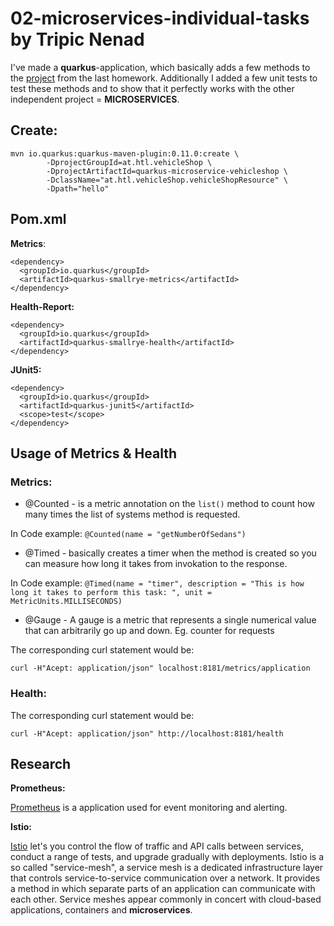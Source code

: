 ﻿# 02-microservices-individual-tasks by Tripic Nenad
I've made a **quarkus**-application, which basically adds a few methods to the [project](https://github.com/1920-5bhif-nvs/01-assignment-quarkus-jpa-TripicNenad) from the last homework. Additionally I added a few unit tests to test these methods and to show that it perfectly works with the other independent project = **MICROSERVICES**.

## Create:

```
mvn io.quarkus:quarkus-maven-plugin:0.11.0:create \
        -DprojectGroupId=at.htl.vehicleShop \
        -DprojectArtifactId=quarkus-microservice-vehicleshop \
        -DclassName="at.htl.vehicleShop.vehicleShopResource" \
		-Dpath="hello"
```

##	Pom.xml
**Metrics**:

    <dependency>  
	  <groupId>io.quarkus</groupId>  
	  <artifactId>quarkus-smallrye-metrics</artifactId>  
	</dependency>

**Health-Report:**

    <dependency>  
	  <groupId>io.quarkus</groupId>  
	  <artifactId>quarkus-smallrye-health</artifactId>  
	</dependency>

**JUnit5:**

    <dependency>  
	  <groupId>io.quarkus</groupId>  
	  <artifactId>quarkus-junit5</artifactId>  
	  <scope>test</scope>  
	</dependency>


## Usage of Metrics & Health
### Metrics:

-   @Counted - is a metric annotation on the `list()` method to count how many times the list of systems method is requested.

In Code example: `@Counted(name = "getNumberOfSedans")`

-   @Timed - basically creates a timer when the method is created so you can measure how long it takes from invokation to the response.

In Code example: `@Timed(name = "timer", description = "This is how long it takes to perform this task: ", unit = MetricUnits.MILLISECONDS)`

-   @Gauge - A gauge is a metric that represents a single numerical value that can arbitrarily go up and down. Eg. counter for requests

The corresponding curl statement would be:
```
curl -H"Acept: application/json" localhost:8181/metrics/application

```

### Health:
The corresponding curl statement would be:
```
curl -H"Acept: application/json" http://localhost:8181/health

```


## Research
**Prometheus:**



   [Prometheus](https://github.com/prometheus) is a application used for event monitoring and alerting.



**Istio:**

[Istio](https://istio.io/) let's you control the flow of traffic and API calls between services, conduct a range of tests, and upgrade gradually with deployments. Istio is a so called "service-mesh", a service mesh is a dedicated infrastructure layer that controls service-to-service communication over a network. It provides a method in which separate parts of an application can communicate with each other. Service meshes appear commonly in concert with cloud-based applications, containers and **microservices**.

